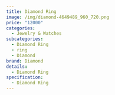 ```yaml
---
title: Diamond Ring
image: /img/diamond-4649489_960_720.png
price: "12000"
categories:
  - Jewelry & Watches
subcategories:
  - Diamond Ring
  - ring
  - Diamond
brand: Diamond
details:
  - Diamond Ring
specification:
  - Diamond Ring
---
```

